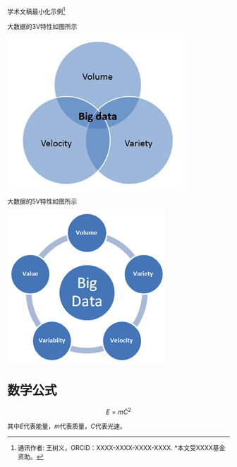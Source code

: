 学术文稿最小化示例[^1]

[^1]: 通讯作者: 王树义，ORCID：XXXX-XXXX-XXXX-XXXX.
*本文受XXXX基金资助。

大数据的3V特性如图所示

![](assets/demo-a5a137d9.png)

大数据的5V特性如图所示

![](assets/demo-8b0323d7.png)

# 数学公式

$$E = m \dot C^2$$

其中$E$代表能量，$m$代表质量，$C$代表光速。
